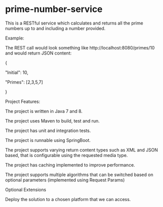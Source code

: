 # prime-number-service
This is a RESTful service which calculates and returns all the prime numbers up to and including a number provided.

Example:

The REST call would look something like http://localhost:8080/primes/10 and would return JSON content: 

{

  "Initial":  10,

  "Primes": [2,3,5,7]

}

 

Project Features:

The project is written in Java 7 and 8.

The project uses Maven to build, test and run.

The project has unit and integration tests.

The project is runnable using SpringBoot.

The project supports varying return content types such as XML and JSON based, that is configurable using the requested media type.

The project has caching implemented to improve performance.

The project supports multiple algorithms that can be switched based on optional parameters (implemented using Request Params)


Optional Extensions

Deploy the solution to a chosen platform that we can access.
